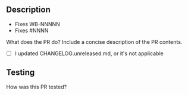 Description
-----------
<!--
Include reference to internal ticket "Fixes WB-NNNNN" and/or GitHub issue "Fixes #NNNN" (if applicable)
-->
- Fixes WB-NNNNN
- Fixes #NNNN

What does the PR do? Include a concise description of the PR contents.

<!--
NEW: We're using a new changelog format that's more useful for users. Please
see CHANGELOG.unreleased.md for details and update on relevant changes such as feature
additions, bug fixes, or removals/deprecations.
-->
- [ ] I updated CHANGELOG.unreleased.md, or it's not applicable


Testing
-------
How was this PR tested?

<!--
Ensure PR title compliance with the [conventional commits standards](https://github.com/wandb/wandb/blob/main/CONTRIBUTING.md#conventional-commits)
-->
